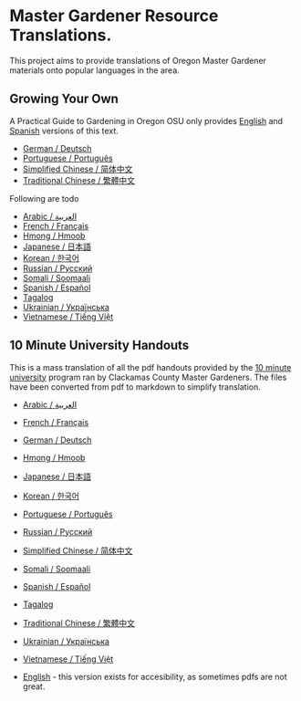 # Master Gardener Resource Translations.

This project aims to provide translations of Oregon Master Gardener materials onto popular languages in the area. 

## Growing Your Own
A Practical Guide to Gardening in Oregon
OSU only provides [English](https://extension.oregonstate.edu/catalog/pub/em-9027-growing-your-own) and [Spanish](https://extension.oregonstate.edu/es/catalog/pub/em-9027-s-su-propio-cultivo) versions of this text. 

* [German / Deutsch](gyo/de/gyo.md)
* [Portuguese / Português](gyo/pt/gyo.md)
* [Simplified Chinese / 简体中文](gyo/zh-Hans/gyo.md)
* [Traditional Chinese / 繁體中文](gyo/zh-Hant/gyo.md)

Following are todo 
* [Arabic / العربية](gyo/ar/gyo.md)
* [French / Français](gyo/fr/gyo.md)
* [Hmong / Hmoob](gyo/hmn/gyo.md)
* [Japanese / 日本語](gyo/ja/gyo.md)
* [Korean / 한국어](gyo/ko/gyo.md)
* [Russian / Русский](gyo/ru/gyo.md)
* [Somali / Soomaali](gyo/so/gyo.md)
* [Spanish / Español](gyo/es/gyo.md)
* [Tagalog](gyo/tag/gyo.md)
* [Ukrainian / Українська](gyo/uk/gyo.md)
* [Vietnamese / Tiếng Việt](gyo/vi/gyo.md)

## 10 Minute University Handouts

This is a mass translation of all the pdf handouts provided by the [10 minute university](https://clackamascountymastergardeners.org/10-minute-university/) program ran by Clackamas County Master Gardeners. The files have been converted from pdf to markdown to simplify translation. 

* [Arabic / العربية](10min/ar/index.md)
* [French / Français](10min/fr/index.md)
* [German / Deutsch](10min/de/index.md)
* [Hmong / Hmoob](10min/hmn/index.md)
* [Japanese / 日本語](10min/ja/index.md)
* [Korean / 한국어](10min/ko/index.md)
* [Portuguese / Português](10min/pt/index.md)
* [Russian / Русский](10min/ru/index.md)
* [Simplified Chinese / 简体中文](10min/zh-Hans/index.md)
* [Somali / Soomaali](10min/so/index.md)
* [Spanish / Español](10min/es/index.md)
* [Tagalog](10min/tag/index.md)
* [Traditional Chinese / 繁體中文](10min/zh-Hant/index.md)
* [Ukrainian / Українська](10min/uk/index.md)
* [Vietnamese / Tiếng Việt](10min/vi/index.md)

* [English](10min/en/index.md) - this version exists for accesibility, as sometimes pdfs are not great. 

